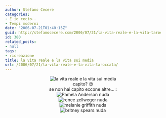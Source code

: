 ```yaml
---
author: Stefano Cecere
categories:
- E io cecio..
- Tempi moderni
date: "2006-07-21T01:40:15Z"
guid: http://stefanocecere.com/2006/07/21/la-vita-reale-e-la-vita-taroccata/
id: 380
related_posts:
- null
tags:
- ricreazione
title: la vita reale e la vita sui media
url: /2006/07/21/la-vita-reale-e-la-vita-taroccata/
---
```


<div style="text-align: center">
  <img id="image381" alt="la vita reale e la vita sui media" src="http://stefanocecere.com/wp-content/uploads/sites/3/2006/07/vita_reale_e_vita_media.jpg" />
</div>

<div style="text-align: center">
  capito? 😉
</div>

<div style="text-align: center">
  se non hai capito eccone altre&#8230; :
</div>

<div style="text-align: center">
  <img id="image383" alt="Pamela Anderson nuda" src="http://stefanocecere.com/wp-content/uploads/sites/3/2006/07/pamela_anderson_nuda.jpg" />
</div>

<div style="text-align: center">
  <img id="image384" alt="renee zellweger nuda" src="http://stefanocecere.com/wp-content/uploads/sites/3/2006/07/renee_zellweger_nuda.jpg" />
</div>

<div style="text-align: center">
  <img id="image385" alt="melanie griffith nuda" src="http://stefanocecere.com/wp-content/uploads/sites/3/2006/07/melanie_griffith_nuda.jpg" />
</div>

<div style="text-align: center">
  <img id="image382" alt="britney spears nuda" src="http://stefanocecere.com/wp-content/uploads/sites/3/2006/07/britney_spears_nuda.jpg" />
</div>